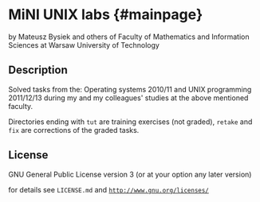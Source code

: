 MiNI UNIX labs {#mainpage}
==============

by Mateusz Bysiek and others
of Faculty of Mathematics and Information Sciences
at Warsaw University of Technology

## Description

Solved tasks from the: Operating systems 2010/11 and UNIX programming 2011/12/13
during my and my colleagues' studies at the above mentioned faculty.

Directories ending with <code>tut</code> are training exercises (not graded),
<code>retake</code> and <code>fix</code> are corrections of the graded tasks.

## License

GNU General Public License version 3 (or at your option any later version)

for details see <code>LICENSE.md</code>
and <code>http://www.gnu.org/licenses/</code>

